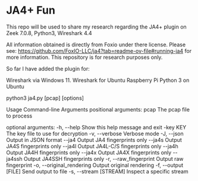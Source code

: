 # JA4+ Fun
This repo will be used to share my research regarding the JA4+ plugin on Zeek 7.0.8, Python3, Wireshark 4.4

All information obtained is directly from Foxio under there license. Please see: https://github.com/FoxIO-LLC/ja4?tab=readme-ov-file#running-ja4 for more information. This repository is for research purposes only. 

So far I have added the plugin for:

   Wireshark via Windows 11. 
   Wireshark for Ubuntu Raspberry Pi
   Python 3 on Ubuntu 

python3 ja4.py [pcap] [options] 

Usage
Command-line Arguments
positional arguments:
  pcap                      The pcap file to process

optional arguments:
  -h, --help                Show this help message and exit
  -key KEY                  The key file to use for decryption
  -v, --verbose             Verbose mode
  -J, --json                Output in JSON format
  --ja4                     Output JA4 fingerprints only
  --ja4s                    Output JA4S fingerprints only
  --ja4l                    Output JA4L-C/S fingerprints only
  --ja4h                    Output JA4H fingerprints only
  --ja4x                    Output JA4X fingerprints only
  --ja4ssh                  Output JA4SSH fingerprints only
  -r, --raw_fingerprint     Output raw fingerprint
  -o, --original_rendering  Output original rendering
  -f, --output [FILE]       Send output to file
  -s, --stream [STREAM]     Inspect a specific stream
